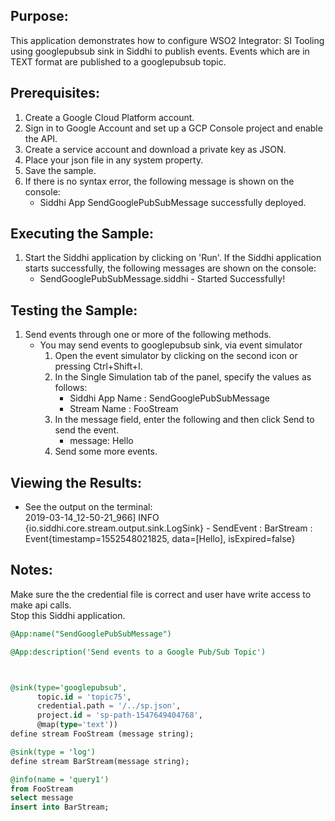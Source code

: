 

## Purpose:
This application demonstrates how to configure WSO2 Integrator: SI Tooling using googlepubsub sink in Siddhi to publish events. Events which are in TEXT format are published to a googlepubsub topic.

## Prerequisites:
1. Create a Google Cloud Platform account.
2. Sign in to Google Account and set up a GCP Console project and enable the API.
3. Create a service account and download a private key as JSON.
4. Place your json file in any system property.
5. Save the sample.
6. If there is no syntax error, the following message is shown on the console:
    - Siddhi App SendGooglePubSubMessage successfully deployed.


## Executing the Sample:
1. Start the Siddhi application by clicking on 'Run'. If the Siddhi application starts successfully, the following messages are shown on the console:
	- SendGooglePubSubMessage.siddhi - Started Successfully!

## Testing the Sample:
1. Send events through one or more of the following methods.
    * You may send events to googlepubsub sink, via event simulator
        1. Open the event simulator by clicking on the second icon or pressing Ctrl+Shift+I.
        2. In the Single Simulation tab of the panel, specify the values as follows:
            * Siddhi App Name  : SendGooglePubSubMessage
            * Stream Name      : FooStream
        3. In the message field, enter the following and then click Send to send the event.
            * message: Hello
        4. Send some more events.

## Viewing the Results:
* See the output on the terminal:<br/>
2019-03-14_12-50-21_966] INFO {io.siddhi.core.stream.output.sink.LogSink} - SendEvent : BarStream : Event{timestamp=1552548021825, data=[Hello], isExpired=false}

## Notes:
Make sure the the credential file is correct and user have write access to make api calls.<br/>
Stop this Siddhi application.

```sql
@App:name("SendGooglePubSubMessage")

@App:description('Send events to a Google Pub/Sub Topic')



@sink(type='googlepubsub', 
      topic.id = 'topic75',
      credential.path = '/../sp.json',
      project.id = 'sp-path-1547649404768',
      @map(type='text'))
define stream FooStream (message string);

@sink(type = 'log')
define stream BarStream(message string);

@info(name = 'query1')
from FooStream
select message 
insert into BarStream;
```